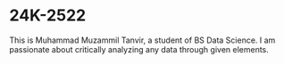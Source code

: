 # 24K-2522
This is Muhammad Muzammil Tanvir, a student of BS Data Science. 
I am passionate about critically analyzing any data through given elements.
